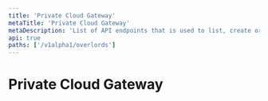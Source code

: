 ```yaml
---
title: 'Private Cloud Gateway'
metaTitle: 'Private Cloud Gateway'
metaDescription: 'List of API endpoints that is used to list, create or configure private cloud gateways'
api: true
paths: ['/v1alpha1/overlords']
---
```


# Private Cloud Gateway
